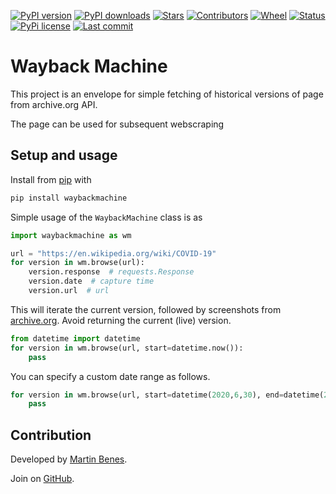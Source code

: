 [![PyPI version](https://badge.fury.io/py/waybackmachine.svg)](https://pypi.org/project/waybackmachine/)
[![PyPI downloads](https://img.shields.io/pypi/dm/waybackmachine)](https://pypi.org/project/waybackmachine/)
[![Stars](https://img.shields.io/github/stars/martinbenes1996/waybackmachine.svg)](https://GitHub.com/martinbenes1996/waybackmachine)
[![Contributors](https://img.shields.io/github/contributors/martinbenes1996/waybackmachine)](https://GitHub.com/martinbenes1996/waybackmachine)
[![Wheel](https://img.shields.io/pypi/wheel/waybackmachine)](https://pypi.org/project/waybackmachine/)
[![Status](https://img.shields.io/pypi/status/waybackmachine)](https://pypi.com/project/waybackmachine/)
[![PyPi license](https://badgen.net/pypi/license/pip/)](https://pypi.com/project/waybackmachine/)
[![Last commit](https://img.shields.io/github/last-commit/martinbenes1996/waybackmachine)](https://GitHub.com/martinbenes1996/waybackmachine)

# Wayback Machine

This project is an envelope for simple fetching of historical versions of page from archive.org API.

The page can be used for subsequent webscraping

## Setup and usage

Install from [pip](https://pypi.org/project/waybackmachine/) with

```python
pip install waybackmachine
```

Simple usage of the `WaybackMachine` class is as

```python
import waybackmachine as wm

url = "https://en.wikipedia.org/wiki/COVID-19"
for version in wm.browse(url):
    version.response  # requests.Response
    version.date  # capture time
    version.url  # url
```

This will iterate the current version, followed by screenshots from [archive.org](https://archive.org/).
Avoid returning the current (live) version.

```python
from datetime import datetime
for version in wm.browse(url, start=datetime.now()):
    pass
```

You can specify a custom date range as follows.

```python
for version in wm.browse(url, start=datetime(2020,6,30), end=datetime(2020,3,1)):
    pass
```


## Contribution

Developed by [Martin Benes](https://github.com/martinbenes1996).

Join on [GitHub](https://github.com/martinbenes1996/waybackmachine).



